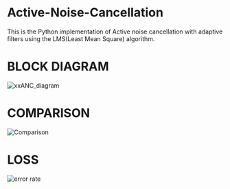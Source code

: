 # Active-Noise-Cancellation
This is the Python implementation of Active noise cancellation with adaptive filters using the LMS(Least Mean Square) algorithm.
# BLOCK DIAGRAM 
![xxANC_diagram](https://github.com/AAArpan/Active-Noise-Cancellation/assets/108794407/8a9d71ea-a3c9-4849-902d-7e6743fb3150)

# COMPARISON
![Comparison](https://github.com/AAArpan/Active-Noise-Cancellation/assets/108794407/06642fe0-16be-4c44-b8f9-2a6e3b7211dc)

# LOSS
![error rate](https://github.com/AAArpan/Active-Noise-Cancellation/assets/108794407/65970376-08e7-4569-9e1e-e656ba19e032)

